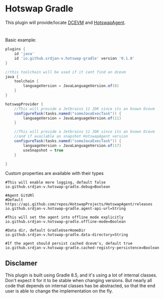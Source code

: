 # Hotswap Gradle

This plugin will provide/locate [DCEVM](https://dcevm.github.io/) and [HotswapAgent](http://hotswapagent.org/).
#

Basic example:
```groovy
plugins {
    id 'java'
    id 'io.github.srdjan-v.hotswap-gradle' version '0.1.0'
}

//this toolchain will be used if it cant find an dcevm
java {
    toolchain {
        languageVersion = JavaLanguageVersion.of(8)
    }
}

hotswapProvider {
    //This will provide a Jetbrains 11 JDK since its an known Dcevm
    configureTask(tasks.named("someJavaExecTask")) {
        languageVersion = JavaLanguageVersion.of(11)
    }

    //This will provide a Jetbrains 11 JDK since its an known Dcevm
    //and if available an snapshot HotswapAgent version
    configureTask(tasks.named("someJavaExecTask")) {
        languageVersion = JavaLanguageVersion.of(17)
        useSnapshot = true
    }

}
```
Custom properties are available with their types
```properties
#This will enable more logging, default false
io.github.srdjan-v.hotswap-gradle.debug=Boolean

#Agent GitURl
#Default https://api.github.com/repos/HotswapProjects/HotswapAgent/releases
io.github.srdjan-v.hotswap-gradle.agent-api-url=String

#This will set the agent into offline mode explicitly
io.github.srdjan-v.hotswap-gradle.offline-mode=Boolean

#Data dir, default GradleUserHomeDir
io.github.srdjan-v.hotswap-gradle.data-directory=String

#If the agent should persist cached dcevm's, default true 
io.github.srdjan-v.hotswap-gradle.cached-registry-persistence=Boolean
```

## Disclamer

This plugin is built using Gradle 8.5, and it's using a lot of internal classes.
Don't expect it for it to be stable when changing versions.
But nearly all code that depends on internal classes has be abstracted,
so that the end user is able to change the implementation on the fly.
